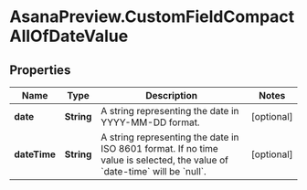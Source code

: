 # AsanaPreview.CustomFieldCompactAllOfDateValue

## Properties

Name | Type | Description | Notes
------------ | ------------- | ------------- | -------------
**date** | **String** | A string representing the date in YYYY-MM-DD format. | [optional] 
**dateTime** | **String** | A string representing the date in ISO 8601 format. If no time value is selected, the value of &#x60;date-time&#x60; will be &#x60;null&#x60;. | [optional] 


